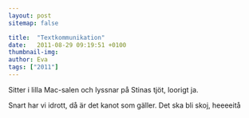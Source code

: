 ```yaml
---
layout: post
sitemap: false

title:  "Textkommunikation"
date:   2011-08-29 09:19:51 +0100
thumbnail-img: 
author: Eva
tags: ["2011"]
---
```


Sitter i lilla Mac-salen och lyssnar på Stinas tjöt, loorigt ja.



Snart har vi idrott, då är det kanot som gäller. Det ska bli skoj, heeeeitå

